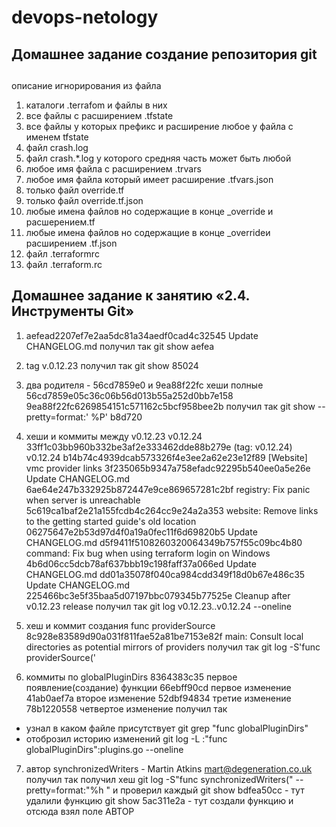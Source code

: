 # devops-netology
## Домашнее задание создание репозитория git
##
описание игнорирования из файла

1. каталоги .terrafom и файлы в них
2. все файлы с расширением .tfstate
3. все файлы у которых префикс и расширение любое у файла с именем tfstate
4. файл crash.log
5. файл crash.*.log  у которого средняя часть может быть любой
6. любое имя файла с расширением .trvars
7. любое имя файла который имеет расширение .tfvars.json
8. только файл override.tf
9. только файл override.tf.json
10. любые имена файлов но содержащие в конце _override и расшерением.tf 
11. любые имена файлов но содержащие в конце _overrideи расширением .tf.json
12. файл .terraformrc
13. файл .terraform.rc

## Домашнее задание к занятию «2.4. Инструменты Git»
1. aefead2207ef7e2aa5dc81a34aedf0cad4c32545  Update CHANGELOG.md
получил так git show aefea
2. tag v.0.12.23
получил так git show 85024
3. два родителя - 56cd7859e0 и 9ea88f22fc
хеши полные
56cd7859e05c36c06b56d013b55a252d0bb7e158
9ea88f22fc6269854151c571162c5bcf958bee2b
получил так git show --pretty=format:' %P' b8d720
4. хеши и коммиты между v0.12.23 v0.12.24
33ff1c03bb960b332be3af2e333462dde88b279e (tag: v0.12.24) v0.12.24
b14b74c4939dcab573326f4e3ee2a62e23e12f89 [Website] vmc provider links
3f235065b9347a758efadc92295b540ee0a5e26e Update CHANGELOG.md
6ae64e247b332925b872447e9ce869657281c2bf registry: Fix panic when server is unreachable
5c619ca1baf2e21a155fcdb4c264cc9e24a2a353 website: Remove links to the getting started guide's old location
06275647e2b53d97d4f0a19a0fec11f6d69820b5 Update CHANGELOG.md
d5f9411f5108260320064349b757f55c09bc4b80 command: Fix bug when using terraform login on Windows
4b6d06cc5dcb78af637bbb19c198faff37a066ed Update CHANGELOG.md
dd01a35078f040ca984cdd349f18d0b67e486c35 Update CHANGELOG.md
225466bc3e5f35baa5d07197bbc079345b77525e Cleanup after v0.12.23 release
получил так git log v0.12.23..v0.12.24 --oneline

5. хеш и коммит создания func providerSource 
8c928e83589d90a031f811fae52a81be7153e82f  main: Consult local directories as potential mirrors of providers
получил так git log -S'func providerSource(' 
6. коммиты по globalPluginDirs
8364383c35  первое появление(создание) функции
66ebff90cd первое изменение 
41ab0aef7a второе изменение 
52dbf94834 третие изменение 
78b1220558 четвертое изменение 
получил так 
- узнал в каком файле присутствует git grep "func globalPluginDirs"
- отоброзил историю изменений git log -L :"func globalPluginDirs":plugins.go --oneline
7. автор synchronizedWriters - Martin Atkins <mart@degeneration.co.uk>
получил так
получил хеш git log -S"func synchronizedWriters(" --pretty=format:"%h "
и проверил каждый 
git show bdfea50cc - тут удалили функцию
git show 5ac311e2a - тут создали функцию и отсюда взял поле АВТОР